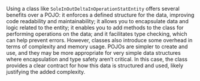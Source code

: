 Using a class like `SoleInOutDeltaInOperationStatEntity` offers several benefits over a POJO: it enforces a defined structure for the data, improving code readability and maintainability; it allows you to encapsulate data and logic related to the entity; it enables you to add methods to the class for performing operations on the data; and it facilitates type checking, which can help prevent errors. However, classes also introduce some overhead in terms of complexity and memory usage.  POJOs are simpler to create and use, and they may be more appropriate for very simple data structures where encapsulation and type safety aren’t critical. In this case, the class provides a clear contract for how this data is structured and used, likely justifying the added complexity.